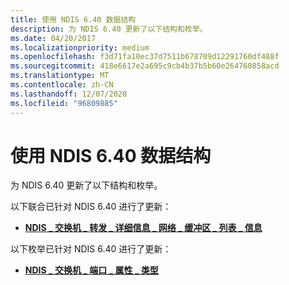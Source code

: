 ```yaml
---
title: 使用 NDIS 6.40 数据结构
description: 为 NDIS 6.40 更新了以下结构和枚举。
ms.date: 04/20/2017
ms.localizationpriority: medium
ms.openlocfilehash: f3d71fa10ec37d7511b678709d12291760df488f
ms.sourcegitcommit: 418e6617e2a695c9cb4b37b5b60e264760858acd
ms.translationtype: MT
ms.contentlocale: zh-CN
ms.lasthandoff: 12/07/2020
ms.locfileid: "96809885"
---
```

# <a name="using-ndis-640-data-structures"></a>使用 NDIS 6.40 数据结构


为 NDIS 6.40 更新了以下结构和枚举。

以下联合已针对 NDIS 6.40 进行了更新：

-   [**NDIS \_ 交换机 \_ 转发 \_ 详细信息 \_ 网络 \_ 缓冲区 \_ 列表 \_ 信息**](/windows-hardware/drivers/ddi/ndis/ns-ndis-_ndis_switch_forwarding_detail_net_buffer_list_info)

以下枚举已针对 NDIS 6.40 进行了更新：

-   [**NDIS \_ 交换机 \_ 端口 \_ 属性 \_ 类型**](/windows-hardware/drivers/ddi/ntddndis/ne-ntddndis-_ndis_switch_port_property_type)

 

